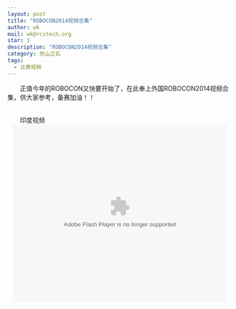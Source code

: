 ```yaml
---
layout: post
title: "ROBOCON2014视频合集"
author: wk
mail: wk@rcstech.org
star: 1
description: "ROBOCON2014视频合集"
category: 他山之石
tags: 
  - 比赛视频
---
```


　　正值今年的ROBOCON又快要开始了，在此奉上外国ROBOCON2014视频合集，供大家参考，备赛加油！！

<!--more-->

<br>
　　印度视频
<center>
<embed src="http://player.youku.com/player.php/sid/XNjg1Mzk3MDEy/v.swf" allowFullScreen="true" quality="high" width="480" height="400" align="middle" allowScriptAccess="always" type="application/x-shockwave-flash">
</center>
